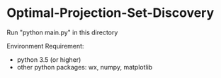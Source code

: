# Optimal-Projection-Set-Discovery

Run "python main.py" in this directory

Environment Requirement:
* python 3.5 (or higher)
* other python packages: wx, numpy, matplotlib
